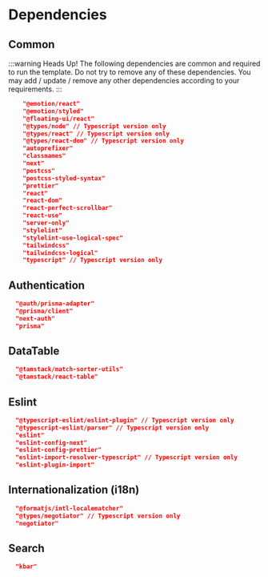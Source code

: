 # Dependencies

## Common

:::warning Heads Up!
The following dependencies are common and required to run the template. Do not try to remove any of these dependencies.
You may add / update / remove any other dependencies according to your requirements.
:::

```json
    "@emotion/react"
    "@emotion/styled"
    "@floating-ui/react"
    "@types/node" // Typescript version only
    "@types/react" // Typescript version only
    "@types/react-dom" // Typescript version only
    "autoprefixer"
    "classnames"
    "next"
    "postcss"
    "postcss-styled-syntax"
    "prettier"
    "react"
    "react-dom"
    "react-perfect-scrollbar"
    "react-use"
    "server-only"
    "stylelint"
    "stylelint-use-logical-spec"
    "tailwindcss"
    "tailwindcss-logical"
    "typescript" // Typescript version only
```

## Authentication

```json
  "@auth/prisma-adapter"
  "@prisma/client"
  "next-auth"
  "prisma"
```

## DataTable

```json
  "@tanstack/match-sorter-utils"
  "@tanstack/react-table"
```

## Eslint

```json
  "@typescript-eslint/eslint-plugin" // Typescript version only
  "@typescript-eslint/parser" // Typescript version only
  "eslint"
  "eslint-config-next"
  "eslint-config-prettier"
  "eslint-import-resolver-typescript" // Typescript version only
  "eslint-plugin-import"
```

## Internationalization (i18n)

```json
  "@formatjs/intl-localematcher"
  "@types/negotiator" // Typescript version only
  "negotiator"
```

## Search

```json
  "kbar"
```
